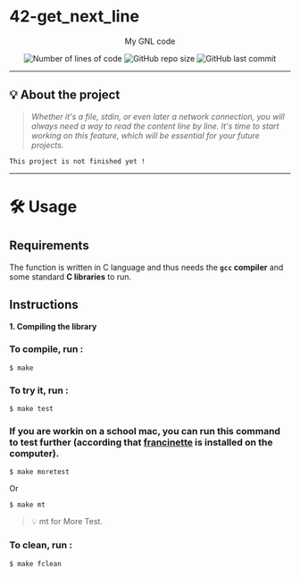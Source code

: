 # 42-get_next_line

<p align="center">My GNL code</p>

<p align="center">
	<img alt="Number of lines of code" src="https://img.shields.io/tokei/lines/github/rphlr/42-get_next_line?color=green&logo=Codecademy&logoColor=green&style=flat-square">
	<img alt="GitHub repo size" src="https://img.shields.io/github/repo-size/rphlr/42-get_next_line?color=green&logo=github&logoColor=green&style=flat-square">
	<img alt="GitHub last commit" src="https://img.shields.io/github/last-commit/rphlr/42-get_next_line?color=green&logo=github&logoColor=green&style=flat-square">
</p>

---

## 💡 About the project

> _Whether it's a file, stdin, or even later a network connection, you will always need a way to read the content line by line. It's time to start working on this feature, which will be essential for your future projects._

	This project is not finished yet !

---

# 🛠️ Usage

## Requirements

The function is written in C language and thus needs the **`gcc` compiler** and some standard **C libraries** to run.

## Instructions

**1. Compiling the library**

### To compile, run :

```shell
$ make
```

### To try it, run :

```shell
$ make test
```

### If you are workin on a school mac, you can run this command to test further (according that [francinette](https://github.com/xicodomingues/francinette) is installed on the computer).

```shell
$ make moretest
```

Or

```shell
$ make mt
```

> 💡 mt for More Test.

### To clean, run :

```shell
$ make fclean
```
